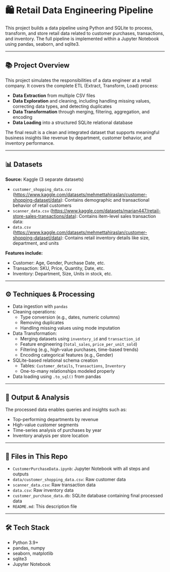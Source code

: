 # 🛍️ Retail Data Engineering Pipeline

This project builds a data pipeline using Python and SQLite to process, transform, and store retail data related to customer purchases, transactions, and inventory. The full pipeline is implemented within a Jupyter Notebook using pandas, seaborn, and sqlite3.

---

## 📚 Project Overview

This project simulates the responsibilities of a data engineer at a retail company. It covers the complete ETL (Extract, Transform, Load) process:

- **Data Extraction** from multiple CSV files
- **Data Exploration** and cleaning, including handling missing values, correcting data types, and detecting duplicates
- **Data Transformation** through merging, filtering, aggregation, and encoding
- **Data Loading** into a structured SQLite relational database

The final result is a clean and integrated dataset that supports meaningful business insights like revenue by department, customer behavior, and inventory performance.

---

## 📊 Datasets

**Source:** Kaggle (3 separate datasets)

- `customer_shopping_data.csv` (https://www.kaggle.com/datasets/mehmettahiraslan/customer-shopping-dataset/data): Contains demographic and transactional behavior of retail customers
- `scanner_data.csv` (https://www.kaggle.com/datasets/marian447/retail-store-sales-transactions/data): Contains item-level sales transaction data: 
- `data.csv` (https://www.kaggle.com/datasets/mehmettahiraslan/customer-shopping-dataset/data): Contains retail inventory details like size, department, and units

**Features include:**

- Customer: Age, Gender, Purchase Date, etc.
- Transaction: SKU, Price, Quantity, Date, etc.
- Inventory: Department, Size, Units in stock, etc.

---

## ⚙️ Techniques & Processing

- Data ingestion with `pandas`
- Cleaning operations:
  - Type conversion (e.g., dates, numeric columns)
  - Removing duplicates
  - Handling missing values using mode imputation
- Data Transformation:
  - Merging datasets using `inventory_id` and `transaction_id`
  - Feature engineering (`total_sales`, `price_per_unit_sold`)
  - Filtering (e.g., high-value purchases, time-based trends)
  - Encoding categorical features (e.g., Gender)
- SQLite-based relational schema creation
  - Tables: `Customer_details`, `Transactions`, `Inventory`
  - One-to-many relationships modeled properly
- Data loading using `.to_sql()` from pandas

---

## 🧪 Output & Analysis

The processed data enables queries and insights such as:

- Top-performing departments by revenue
- High-value customer segments
- Time-series analysis of purchases by year
- Inventory analysis per store location

---

## 📁 Files in This Repo

- `CustomerPurchaseData.ipynb`: Jupyter Notebook with all steps and outputs
- `data/customer_shopping_data.csv`: Raw customer data
- `scanner_data.csv`: Raw transaction data
- `data.csv`: Raw inventory data
- `customer_purchase_data.db`: SQLite database containing final processed data
- `README.md`: This description file

---

## 🛠️ Tech Stack

- Python 3.9+
- pandas, numpy
- seaborn, matplotlib
- sqlite3
- Jupyter Notebook
